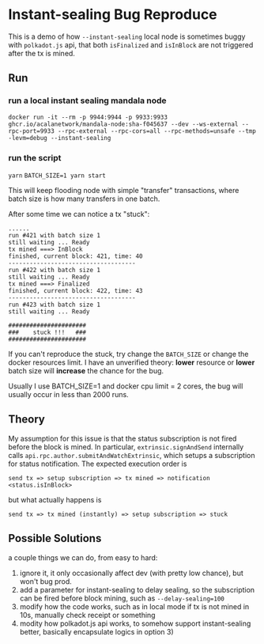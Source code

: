 # Instant-sealing Bug Reproduce
This is a demo of how `--instant-sealing` local node is sometimes buggy with `polkadot.js` api, that both `isFinalized` and `isInBlock` are not triggered after the tx is mined.

## Run
### run a local instant sealing mandala node
```
docker run -it --rm -p 9944:9944 -p 9933:9933 ghcr.io/acalanetwork/mandala-node:sha-f045637 --dev --ws-external --rpc-port=9933 --rpc-external --rpc-cors=all --rpc-methods=unsafe --tmp -levm=debug --instant-sealing
```

### run the script
`yarn`
`BATCH_SIZE=1 yarn start`

This will keep flooding node with simple "transfer" transactions, where batch size is how many transfers in one batch.

After some time we can notice a tx "stuck":
```
......
run #421 with batch size 1
still waiting ... Ready
tx mined ===> InBlock
finished, current block: 421, time: 40
------------------------------------
run #422 with batch size 1
still waiting ... Ready
tx mined ===> Finalized
finished, current block: 422, time: 43
------------------------------------
run #423 with batch size 1
still waiting ... Ready

######################
###    stuck !!!   ###
######################
```

If you can't reproduce the stuck, try change the `BATCH_SIZE` or change the docker resources limit. I have an unverified theory: **lower** resource or **lower** batch size will **increase** the chance for the bug.

Usually I use BATCH_SIZE=1 and docker cpu limit = 2 cores, the bug will usually occur in less than 2000 runs.

## Theory
My assumption for this issue is that the status subscription is not fired before the block is mined. In particular, `extrinsic.signAndSend` internally calls `api.rpc.author.submitAndWatchExtrinsic`, which setups a subscription for status notification. The expected execution order is 
```
send tx => setup subscription => tx mined => notification <status.isInBlock>
```
but what actually happens is
```
send tx => tx mined (instantly) => setup subscription => stuck
```

## Possible Solutions
a couple things we can do, from easy to hard:
1) ignore it, it only occasionally affect dev (with pretty low chance), but won't bug prod.
2) add a parameter for instant-sealing to delay sealing, so the subscription can be fired before block mining, such as `--delay-sealing=100`
3) modify how the code works, such as in local mode if tx is not mined in 10s, manually check receipt or something
4) modity how polkadot.js api works, to somehow support instant-sealing better, basically encapsulate logics in option 3)
